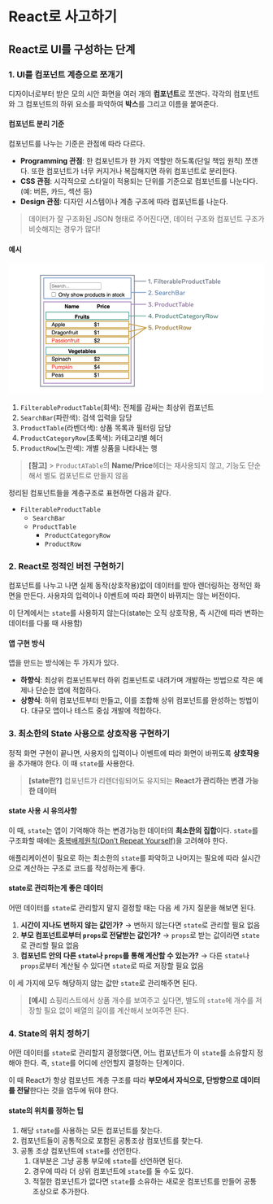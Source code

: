 # React로 사고하기

## React로 UI를 구성하는 단계

### 1. UI를 컴포넌트 계층으로 쪼개기

디자이너로부터 받은 모의 시안 화면을 여러 개의 **컴포넌트**로 쪼갠다. 각각의 컴포넌트와 그 컴포넌트의 하위 요소를 파악하여 **박스**를 그리고 이름을 붙여준다.

#### 컴포넌트 분리 기준

컴포넌트를 나누는 기준은 관점에 따라 다르다.

-   **Programming 관점**: 한 컴포넌트가 한 가지 역할만 하도록(단일 책임 원칙) 쪼갠다. 또한 컴포넌트가 너무 커지거나 복잡해지면 하위 컴포넌트로 분리한다.
-   **CSS 관점**: 시각적으로 스타일이 적용되는 단위를 기준으로 컴포넌트를 나눈다다. (예: 버튼, 카드, 섹션 등)
-   **Design 관점**: 디자인 시스템이나 계층 구조에 따라 컴포넌트를 나눈다.

> 데이터가 잘 구조화된 JSON 형태로 주어진다면, 데이터 구조와 컴포넌트 구조가 비슷해지는 경우가 많다!

#### 예시

![alt text](./../images/image.png)

1. `FilterableProductTable`(회색): 전체를 감싸는 최상위 컴포넌트
2. `SearchBar`(파란색): 검색 입력을 담당
3. `ProductTable`(라벤더색): 상품 목록과 필터링 담당
4. `ProductCategoryRow`(초록색): 카테고리별 헤더
5. `ProductRow`(노란색): 개별 상품을 나타내는 행

> **[참고]** > `ProductATable`의 **Name/Price**헤더는 재사용되지 않고, 기능도 단순해서 별도 컴포넌트로 만들지 않음

정리된 컴포넌트들을 계층구조로 표현하면 다음과 같다.

-   `FilterableProductTable`
    -   `SearchBar`
    -   `ProductTable`
        -   `ProductCategoryRow`
        -   `ProductRow`

### 2. React로 정적인 버전 구현하기

컴포넌트를 나누고 나면 실제 동작(상호작용)없이 데이터를 받아 렌더링하는 정적인 화면을 만든다. 사용자의 입력이나 이벤트에 따라 화면이 바뀌지는 않는 버전이다.

이 단계에서는 `state`를 사용하지 않는다(state는 오직 상호작용, 즉 시간에 따라 변하는 데이터를 다룰 때 사용함)

#### 앱 구현 방식

앱을 만드는 방식에는 두 가지가 있다.

-   **하향식**: 최상위 컴포넌트부터 하위 컴포넌트로 내려가며 개발하는 방법으로 작은 예제나 단순한 앱에 적합하다.
-   **상향식**: 하위 컴포넌트부터 만들고, 이를 조합해 상위 컴포넌트를 완성하는 방법이다. 대규모 앱이나 테스트 중심 개발에 적합하다.

### 3. 최소한의 State 사용으로 상호작용 구현하기

정적 화면 구현이 끝나면, 사용자의 입력이나 이벤트에 따라 화면이 바뀌도록 **상호작용**을 추가해야 한다. 이 때 `state`를 사용한다.

> **[state란?]**
> 컴포넌트가 리렌더링되어도 유지되는 **React가 관리하는 변경 가능한 데이터**

#### state 사용 시 유의사항

이 때, `state`는 앱이 기억해야 하는 변경가능한 데이터의 **최소한의 집합**이다.
`state`를 구조화할 때에는 [중복배제원칙(Don’t Repeat Yourself)](https://ko.wikipedia.org/wiki/%EC%A4%91%EB%B3%B5%EB%B0%B0%EC%A0%9C)을 고려해야 한다.

애플리케이션이 필요로 하는 최소한의 `state`를 파악하고 나머지는 필요에 따라 실시간으로 계산하는 구조로 코드를 작성하는게 좋다.

#### state로 관리하는게 좋은 데이터

어떤 데이터를 `state`로 관리할지 말지 결정할 때는 다음 세 가지 질문을 해보면 된다.

1. **시간이 지나도 변하지 않는 값인가?**
   → 변하지 않는다면 `state`로 관리할 필요 없음
2. **부모 컴포넌트로부터 `props`로 전달받는 값인가?**
   → `props`로 받는 값이라면 `state`로 관리할 필요 없음
3. **컴포넌트 안의 다른 `state`나 `props`를 통해 계산할 수 있는가?**
   → 다른 `state`나 `props`로부터 계산될 수 있다면 `state`로 따로 저장할 필요 없음

이 세 가지에 모두 해당하지 않는 값만 `state`로 관리해주면 된다.

> **[예시]**
> 쇼핑리스트에서 상품 개수를 보여주고 싶다면, 별도의 `state`에 개수를 저장할 필요 없이 배열의 길이를 계산해서 보여주면 된다.

### 4. State의 위치 정하기

어떤 데이터를 `state`로 관리할지 결정했다면, 어느 컴포넌트가 이 `state`를 소유할지 정해야 한다.
즉, `state`를 어디에 선언할지 결정하는 단계이다.

이 때 React가 항상 컴포넌트 계층 구조를 따라 **부모에서 자식으로, 단방향으로 데이터를 전달**한다는 것을 염두에 둬야 한다.

#### state의 위치를 정하는 팁

1. 해당 `state`를 사용하는 모든 컴포넌트를 찾는다.
2. 컴포넌트들이 공통적으로 포함된 공통조상 컴포넌트를 찾는다.
3. 공통 조상 컴포넌트에 `state`를 선언한다.
    1. 대부분은 그냥 공통 부모에 `state`를 선언하면 된다.
    2. 경우에 따라 더 상위 컴포넌트에 `state`를 둘 수도 있다.
    3. 적절한 컴포넌트가 없다면 `state`를 소유하는 새로운 컴포넌트를 만들어 공통 조상으로 추가한다.
